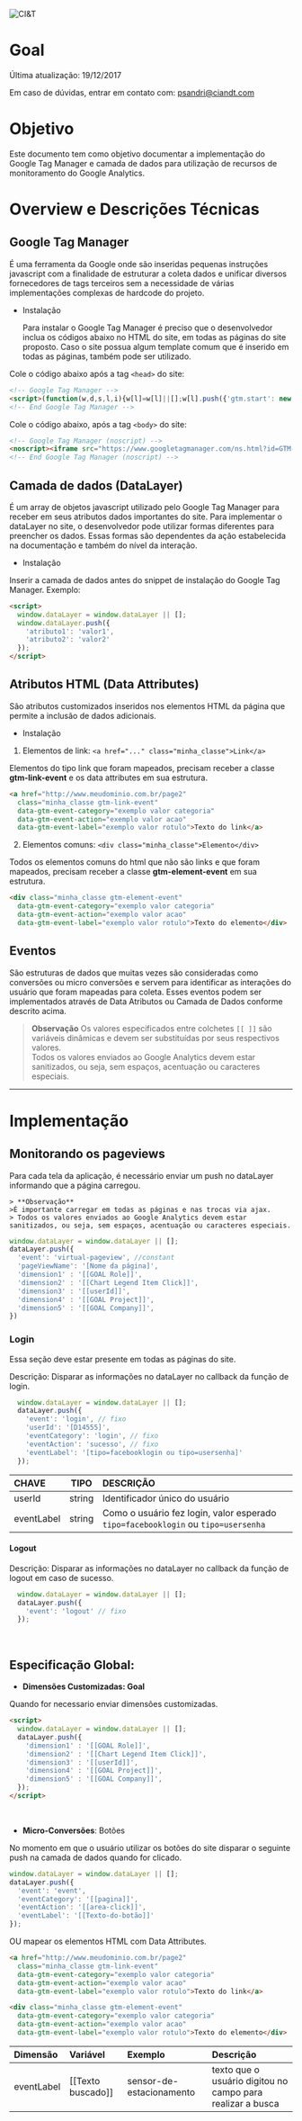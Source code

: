 ![CI&T](https://pablosandri.github.io/sandbox/ciandt.png)

# Goal 
Última atualização: 19/12/2017

Em caso de dúvidas, entrar em contato com: [psandri@ciandt.com](mailto:psandri@ciandt.com)

# Objetivo
Este documento tem como objetivo documentar a implementação do Google Tag Manager e camada de dados para utilização de recursos de monitoramento do Google Analytics.

# Overview e Descrições Técnicas
## Google Tag Manager <br /> 
É uma ferramenta da Google onde são inseridas pequenas instruções javascript com a finalidade de estruturar a coleta dados e unificar diversos fornecedores de tags terceiros sem a necessidade de várias implementações complexas de hardcode do projeto. 

- Instalação

  Para instalar o  Google Tag Manager é preciso que o desenvolvedor inclua os códigos abaixo no HTML do site, em todas as páginas do site proposto. Caso o site possua algum template comum que é inserido em todas as páginas, também pode ser utilizado.

Cole o código abaixo após a tag `<head>` do site:

```html
<!-- Google Tag Manager -->
<script>(function(w,d,s,l,i){w[l]=w[l]||[];w[l].push({'gtm.start': new Date().getTime(),event:'gtm.js'});var f=d.getElementsByTagName(s)[0], j=d.createElement(s),dl=l!='dataLayer'?'&l='+l:'';j.async=true;j.src='https://www.googletagmanager.com/gtm.js?id='+i+dl;f.parentNode.insertBefore(j,f);})(window,document,'script','dataLayer','ID_DO_DTM');</script>
<!-- End Google Tag Manager -->
```

Cole o código abaixo, após a tag `<body>` do site:

```html
<!-- Google Tag Manager (noscript) -->
<noscript><iframe src="https://www.googletagmanager.com/ns.html?id=GTM-5NHK6K3" height="0" width="0" style="display:none;visibility:hidden"></iframe></noscript>
<!-- End Google Tag Manager (noscript) -->
```

## Camada de dados (DataLayer)

É um array de objetos javascript utilizado pelo Google Tag Manager para receber em seus atributos dados importantes do site.
Para implementar o dataLayer no site, o desenvolvedor pode utilizar formas diferentes para preencher os dados. Essas formas são dependentes da ação estabelecida na documentação e também do nível da interação. 

- Instalação

Inserir a camada de dados antes do snippet de instalação do Google Tag Manager. Exemplo:

			
```html
<script>
  window.dataLayer = window.dataLayer || [];
  window.dataLayer.push({
    'atributo1': 'valor1',
    'atributo2': 'valor2'
  });
</script>
```

## Atributos HTML (Data Attributes)

São atributos customizados inseridos nos elementos HTML da página que permite a inclusão de dados adicionais.

- Instalação
1. Elementos de link: ```<a href="..." class="minha_classe">Link</a>```

Elementos do tipo link que foram mapeados, precisam receber a classe **gtm-link-event** e os data attributes em sua estrutura.

```html
<a href="http://www.meudominio.com.br/page2"
  class="minha_classe gtm-link-event"
  data-gtm-event-category="exemplo valor categoria"
  data-gtm-event-action="exemplo valor acao"
  data-gtm-event-label="exemplo valor rotulo">Texto do link</a>
```

2. Elementos comuns: ```<div class="minha_classe">Elemento</div>``` 

Todos os elementos comuns do html que não são links e que foram mapeados, precisam receber a classe **gtm-element-event** em sua estrutura.
		
```html
<div class="minha_classe gtm-element-event" 
  data-gtm-event-category="exemplo valor categoria"
  data-gtm-event-action="exemplo valor acao"
  data-gtm-event-label="exemplo valor rotulo">Texto do elemento</div>
```

## Eventos <br />

São estruturas de dados que muitas vezes são consideradas como conversões ou micro conversões e servem para identificar as interações do usuário que foram mapeadas para coleta. Esses eventos podem ser implementados através de Data Atributos ou Camada de Dados conforme descrito acima.


> **Observação**
> Os valores especificados entre colchetes `[[ ]]` são variáveis dinâmicas e devem ser substituídas por seus respectivos valores.<br />
> Todos os valores enviados ao Google Analytics devem estar sanitizados, ou seja, sem espaços, acentuação ou caracteres especiais.

---

# Implementação

## Monitorando os pageviews

Para cada tela da aplicação, é necessário enviar um push no dataLayer informando que a página carregou.

	> **Observação**
	>É importante carregar em todas as páginas e nas trocas via ajax.
	> Todos os valores enviados ao Google Analytics devem estar sanitizados, ou seja, sem espaços, acentuação ou caracteres especiais.


```javascript
window.dataLayer = window.dataLayer || [];
dataLayer.push({
  'event': 'virtual-pageview', //constant
  'pageViewName': '[Nome da página]',
  'dimension1' : '[[GOAL Role]]',
  'dimension2' : '[[Chart Legend Item Click]]',
  'dimension3' : '[[userId]]',
  'dimension4' : '[[GOAL Project]]',
  'dimension5' : '[[GOAL Company]]',
})
```

### Login

Essa seção deve estar presente em todas as páginas do site. 

Descrição: Disparar as informações no dataLayer no callback da função de login.

```javascript
  window.dataLayer = window.dataLayer || [];
  dataLayer.push({
    'event': 'login', // fixo
    'userId': '[D14555]',
    'eventCategory': 'login', // fixo
    'eventAction': 'sucesso', // fixo
    'eventLabel': '[tipo=facebooklogin ou tipo=usersenha]'
  });
```

| CHAVE | TIPO | DESCRIÇÃO |
| :---- | :--: | :-------- |
| userId | string | Identificador único do usuário |
| eventLabel | string | Como o usuário fez login, valor esperado `tipo=facebooklogin` ou `tipo=usersenha`  |


#### Logout
Descrição: Disparar as informações no dataLayer no callback da função de logout em caso de sucesso.

```javascript
  window.dataLayer = window.dataLayer || [];
  dataLayer.push({
    'event': 'logout' // fixo
  });
```

<br />


## Especificação Global:

- **Dimensões Customizadas: Goal** <br /> 

Quando for necessario enviar dimensões customizadas.

```html
<script>
  window.dataLayer = window.dataLayer || [];
  dataLayer.push({
    'dimension1' : '[[GOAL Role]]',
    'dimension2' : '[[Chart Legend Item Click]]',
    'dimension3' : '[[userId]]',
    'dimension4' : '[[GOAL Project]]',
    'dimension5' : '[[GOAL Company]]',
  });
</script>
```


<br />

- **Micro-Conversões**: Botões <br />

No momento em que o usuário utilizar os botões do site disparar o seguinte push na camada de dados quando for clicado.

```javascript
window.dataLayer = window.dataLayer || [];
dataLayer.push({
  'event': 'event',
  'eventCategory': '[[pagina]]',
  'eventAction': '[[area-click]]',
  'eventLabel': '[[Texto-do-botão]]'
});
```

OU mapear os elementos HTML com Data Attributes.

```html
<a href="http://www.meudominio.com.br/page2"
  class="minha_classe gtm-link-event"
  data-gtm-event-category="exemplo valor categoria"
  data-gtm-event-action="exemplo valor acao"
  data-gtm-event-label="exemplo valor rotulo">Texto do link</a>
```

```html
<div class="minha_classe gtm-element-event" 
  data-gtm-event-category="exemplo valor categoria"
  data-gtm-event-action="exemplo valor acao"
  data-gtm-event-label="exemplo valor rotulo">Texto do elemento</div>
```


| Dimensão | Variável | Exemplo | Descrição |
| :--------- | :--------------- | :------------------- | :---- |
| eventLabel | [[Texto buscado]] | sensor-de-estacionamento | texto que o usuário digitou no campo para realizar a busca |
